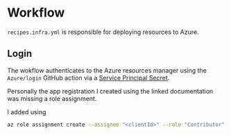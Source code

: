 # Workflow

`recipes.infra.yml` is responsible for deploying resources to Azure.

## Login
The wokflow authenticates to the Azure resources manager using the `Azure/login` GitHub action via a [Service Principal Secret](https://github.com/Azure/login?tab=readme-ov-file#login-with-a-service-principal-secret).

Personally the app registration I created using the linked documentation was missing a role assignment.

I added using

```bash
az role assignment create --assignee "<clientId>" --role "Contributor" --scope "/subscriptions/<id>"
```